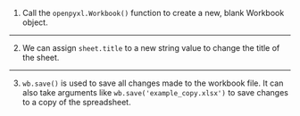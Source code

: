 1. Call the `openpyxl.Workbook()` function to create a new, blank Workbook object.

---

2. We can assign `sheet.title` to a new string value to change the title of the sheet.

---

3. `wb.save()` is used to save all changes made to the workbook file. It can also take arguments like `wb.save('example_copy.xlsx')` to save changes to a copy of the spreadsheet.